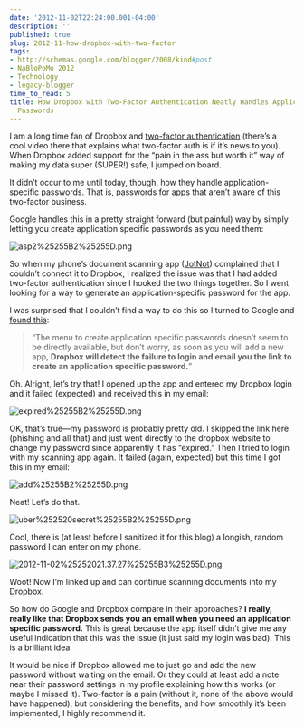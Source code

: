 ```yaml
---
date: '2012-11-02T22:24:00.001-04:00'
description: ''
published: true
slug: 2012-11-how-dropbox-with-two-factor
tags:
- http://schemas.google.com/blogger/2008/kind#post
- NaBloPoMo 2012
- Technology
- legacy-blogger
time_to_read: 5
title: How Dropbox with Two-Factor Authentication Neatly Handles Application Specific
  Passwords
---
```



I am a long time fan of Dropbox and [two-factor authentication](http://support.google.com/accounts/bin/answer.py?hl=en&amp;answer=180744) (there’s a cool video there that explains what two-factor auth is if it’s news to you). When Dropbox added support for the “pain in the ass but worth it” way of making my data super (SUPER!) safe, I jumped on board.

It didn’t occur to me until today, though, how they handle application-specific passwords. That is, passwords for apps that aren’t aware of this two-factor business.

Google handles this in a pretty straight forward (but painful) way by simply letting you create application specific passwords as you need them:

![asp2%25255B2%25255D.png](asp2%25255B2%25255D.png)

So when my phone’s document scanning app ([JotNot](https://itunes.apple.com/us/app/jotnot-scanner/id307868751?mt=8)) complained that I couldn’t connect it to Dropbox, I realized the issue was that I had added two-factor authentication since I hooked the two things together. So I went looking for a way to generate an application-specific password for the app. 

I was surprised that I couldn’t find a way to do this so I turned to Google and [found this](http://blog.binaryfactory.ca/2012/08/dropbox-two-step-authentication/):
<blockquote> 

“The menu to create application specific passwords doesn’t seem to be directly available, but don’t worry, as soon as you will add a new app, <strong>Dropbox will detect the failure to login and email you the link to create an application specific password.</strong>”
</blockquote>

Oh. Alright, let’s try that! I opened up the app and entered my Dropbox login and it failed (expected) and received this in my email:

![expired%25255B2%25255D.png](expired%25255B2%25255D.png)

OK, that’s true—my password is probably pretty old. I skipped the link here (phishing and all that) and just went directly to the dropbox website to change my password since apparently it has “expired.” Then I tried to login with my scanning app again. It failed (again, expected) but this time I got this in my email:

![add%25255B2%25255D.png](add%25255B2%25255D.png)

Neat! Let’s do that.

![uber%252520secret%25255B2%25255D.png](uber%252520secret%25255B2%25255D.png)

Cool, there is (at least before I sanitized it for this blog) a longish, random password I can enter on my phone.  

![2012-11-02%25252021.37.27%25255B3%25255D.png](2012-11-02%25252021.37.27%25255B3%25255D.png)

Woot! Now I’m linked up and can continue scanning documents into my Dropbox.

So how do Google and Dropbox compare in their approaches? <strong>I really, really like that Dropbox sends you an email when you need an application specific password.</strong> This is great because the app itself didn’t give me any useful indication that this was the issue (it just said my login was bad). This is a brilliant idea.

It would be nice if Dropbox allowed me to just go and add the new password without waiting on the email. Or they could at least add a note near their password settings in my profile explaining how this works (or maybe I missed it). Two-factor is a pain (without it, none of the above would have happened), but considering the benefits, and how smoothly it’s been implemented, I highly recommend it.